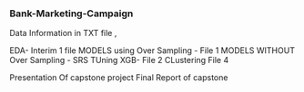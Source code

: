 ### Bank-Marketing-Campaign

Data Information in TXT file ,

EDA- Interim 1 file
MODELS using Over Sampling - File 1
MODELS WITHOUT Over Sampling - SRS
TUning XGB- File 2
CLustering File 4

Presentation Of capstone project 
Final Report of capstone
